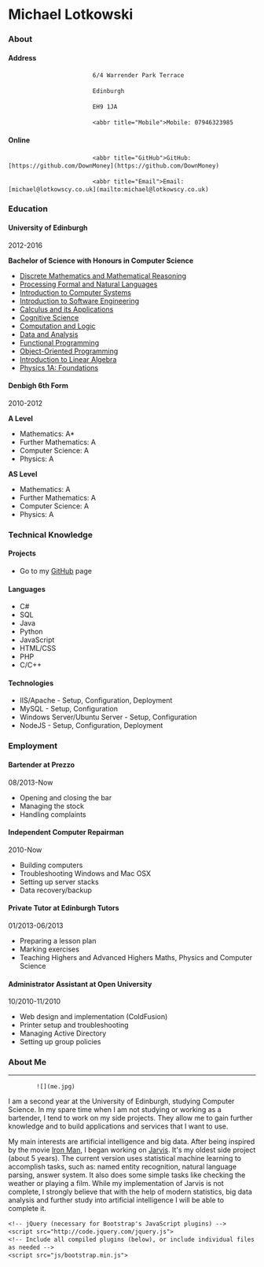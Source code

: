 Michael Lotkowski
=================
        	

### About

	        	
		        	

#### Address

		        	
		        	
			        	
			  				6/4 Warrender Park Terrace

			  				Edinburgh

			  				EH9 1JA

			  				<abbr title="Mobile">Mobile: 07946323985

						
					
				

				
					

#### Online

		        	
		        	
			        	
			  				<abbr title="GitHub">GitHub: [https://github.com/DownMoney](https://github.com/DownMoney)

			  				<abbr title="Email">Email: [michael@lotkowscy.co.uk](mailto:michael@lotkowscy.co.uk)
						
					
				
			
			

### Education

				
					

#### University of Edinburgh

2012-2016

		        	
		        	

**Bachelor of Science with Honours in Computer Science**

*   [Discrete Mathematics and Mathematical Reasoning](http://www.inf.ed.ac.uk/teaching/courses/dmmr/)
*   [Processing Formal and Natural Languages](http://course.inf.ed.ac.uk/inf2a)
*   [Introduction to Computer Systems](http://course.inf.ed.ac.uk/inf2c-cs)
*   [Introduction to Software Engineering](http://course.inf.ed.ac.uk/inf2c-se)
*   [Calculus and its Applications](http://www.drps.ed.ac.uk/12-13/dpt/cxmath08058.htm?code=MATH08058)
*   [Cognitive Science](http://www.inf.ed.ac.uk/teaching/courses/inf1-cg/)
*   [Computation and Logic](http://www.inf.ed.ac.uk/teaching/courses/inf1/cl/)
*   [Data and Analysis](http://www.inf.ed.ac.uk/teaching/courses/inf1/da)
*   [Functional Programming](http://www.inf.ed.ac.uk/teaching/courses/inf1/fp/)
*   [Object-Oriented Programming](http://www.inf.ed.ac.uk/teaching/courses/inf1/oop/)
*   [Introduction to Linear Algebra](http://www.drps.ed.ac.uk/12-13/dpt/cxmath08057.htm?code=MATH08057)
*   [Physics 1A: Foundations](http://www.drps.ed.ac.uk/12-13/dpt/cxphys08016.htm?code=PHYS08016)
					
				

				
					

#### Denbigh 6th Form

2010-2012

		        	
		        	

**A Level**

*   Mathematics: A*
*   Further Mathematics: A
*   Computer Science: A
*   Physics: A

**AS Level**

*   Mathematics: A
*   Further Mathematics: A
*   Computer Science: A
*   Physics: A
					
				
			
			

### Technical Knowledge

				
					

#### Projects

		        	
		        	

*   Go to my [GitHub](https://github.com/DownMoney) page
		        	
		        

				
					

#### Languages

		        	
		        	

*   C#
*   SQL
*   Java
*   Python
*   JavaScript
*   HTML/CSS
*   PHP
*   C/C++
		        	
		        

		        
					

#### Technologies

		        	
		        	

*   IIS/Apache - Setup, Configuration, Deployment
*   MySQL - Setup, Configuration
*   Windows Server/Ubuntu Server - Setup, Configuration
*   NodeJS - Setup, Configuration, Deployment
		        	
		        
			
			

### Employment

        		
					

#### Bartender at Prezzo

08/2013-Now

		        	
		        	

*   Opening and closing the bar
*   Managing the stock
*   Handling complaints
		        	
		        

		        
					

#### Independent Computer Repairman

2010-Now

		        	
		        	

*   Building computers
*   Troubleshooting Windows and Mac OSX
*   Setting up server stacks
*   Data recovery/backup
		        	
		        

		        
					

#### Private Tutor at Edinburgh Tutors

01/2013-06/2013

		        	
		        	

*   Preparing a lesson plan
*   Marking exercises
*   Teaching Highers and Advanced Highers Maths, Physics and Computer Science
		        	
		        

		        
					

#### Administrator Assistant at Open University

10/2010-11/2010

		        	
		        	

*   Web design and implementation (ColdFusion)
*   Printer setup and troubleshooting
*   Managing Active Directory
*   Setting up group policies
		        	
		        

        	

        

        

### About Me

* * *

        	![](me.jpg)

I am a second year at the University of Edinburgh, studying Computer Science. In my spare time when I am not studying or working as a bartender, I tend to work on my side projects. They allow me to gain further knowledge and to build applications and services that I want to use.

My main interests are artificial intelligence and big data. After being inspired by the movie [Iron Man](http://www.imdb.com/title/tt0371746/?ref_=nv_sr_2), I began working on [Jarvis](https://github.com/DownMoney/Jarvis). It's my oldest side project (about 5 years). The current version uses statistical machine learning to accomplish tasks, such as: named entity recognition, natural language parsing, answer system. It also does some simple tasks like checking the weather or playing a film. While my implementation of Jarvis is not complete, I strongly believe that with the help of modern statistics, big data analysis and further study into artificial intelligence I will be able to complete it.

        
      

      
    <!-- jQuery (necessary for Bootstrap's JavaScript plugins) -->
    <script src="http://code.jquery.com/jquery.js">
    <!-- Include all compiled plugins (below), or include individual files as needed -->
    <script src="js/bootstrap.min.js">
  
